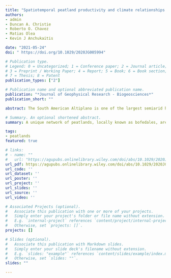 ```yaml
---
title: "Spatiotemporal peatland productivity and climate relationships across the western South American Altiplano"
authors:
- admin
- Duncan A. Christie
- Roberto O. Chavez
- Matias Olea
- Kevin J Anchukaitis

date: "2021-05-24"
doi: " https://doi.org/10.1029/2020JG005994"

# Publication type.
# Legend: 0 = Uncategorized; 1 = Conference paper; 2 = Journal article;
# 3 = Preprint / Working Paper; 4 = Report; 5 = Book; 6 = Book section;
# 7 = Thesis; 8 = Patent
publication_types: ["2"]

# Publication name and optional abbreviated publication name.
publication: "*Journal of Geophysical Research - Biogeosciences*"
publication_short: ""

abstract: The South American Altiplano is one of the largest semiarid high-altitude plateaus in the world. Within the Altiplano, peatlands known as 'bofedales' are important components of regional hydrology and provide key water resources and ecosystem services to Andean communities. Warming temperatures, changes in hydroclimate, and shifting atmospheric circulation patterns all affect peatland dynamics and hydrology. It is therefore urgent to better understand the relationships between climate variability and the spatiotemporal variations in peatland productivity across the Altiplano. Here, we explore climate influences on peatland vegetation using 31 years of Landsat data. We focus specifically on the bofedal network in the western Altiplano, the driest sector of the plateau, and use the satellite-derived NDVI (Normalized Difference Vegetation Index) as an indicator of productivity. We develop temporally and spatially continuous NDVI products at multiple scales in order to evaluate relationships with climate variables over the past three decades. We demonstrate that cumulative precipitation and snow persistence over the prior two years are strongly associated with growing season productivity. A step change in peatland productivity between 2013-2015 drives an increasing trend in NDVI and is likely a response to consecutive years of anomalously high snow accumulation and rainfall. Early summer minimum temperatures emerge as a secondary influence on productivity. Understanding large-scale productivity dynamics and characterizing the response of bofedales to climate variability over the last three decades provides a baseline to monitor the responses of Andean peatlands to climate change.

# Summary. An optional shortened abstract.
summary: A unique network of peatlands, locally known as bofedales, are found in the highlands of the Central Andes in South America. We specifically focus on the Chilean bofedal network and evaluate year to year changes in vegetation productivity, as represented by 'greenness' (NDVI). We find that the accumulation of snow and rain over two years is an important climate influence on subsequent bofedal growing season productivity across the region. We also show that early summer minimum temperatures have a secondary influence on bofedal productivity at the regional level. Finally, we show that a recent greening (2013-2015) was preceded by years of high snow and rain accumulation.

tags:
- peatlands
featured: true

# links:
# - name: ""
#   url: "https://agupubs.onlinelibrary.wiley.com/doi/abs/10.1029/2020JG005994"
url_pdf: https://agupubs.onlinelibrary.wiley.com/doi/abs/10.1029/2020JG005994
url_code: ''
url_dataset: ''
url_poster: ''
url_project: ''
url_slides: ''
url_source: ''
url_video: ''

# Associated Projects (optional).
#   Associate this publication with one or more of your projects.
#   Simply enter your project's folder or file name without extension.
#   E.g. `internal-project` references `content/project/internal-project/index.md`.
#   Otherwise, set `projects: []`.
projects: []

# Slides (optional).
#   Associate this publication with Markdown slides.
#   Simply enter your slide deck's filename without extension.
#   E.g. `slides: "example"` references `content/slides/example/index.md`.
#   Otherwise, set `slides: ""`.
slides: ""

---
```

